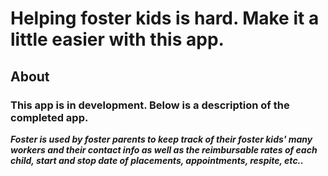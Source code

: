 # Helping foster kids is hard. Make it a little easier with this app.

## About

### This app is in development. Below is a description of the completed app.

**_Foster is used by foster parents to keep track of their foster kids' many workers and their contact info
as well as the reimbursable rates of each child, start and stop date of placements, appointments, respite, etc.._**
